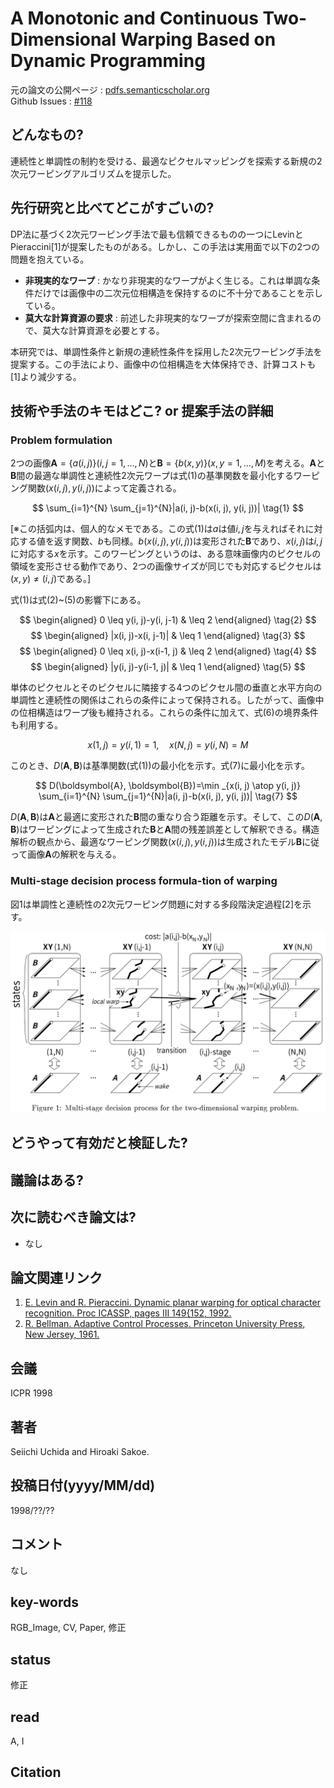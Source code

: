 # A Monotonic and Continuous Two-Dimensional Warping Based on Dynamic Programming

元の論文の公開ページ : [pdfs.semanticscholar.org](https://pdfs.semanticscholar.org/36dd/e6fa87576b393fd6769b3ba1c173dc610908.pdf)  
Github Issues : [#118](https://github.com/Obarads/obarads.github.io/issues/118)

## どんなもの?
連続性と単調性の制約を受ける、最適なピクセルマッピングを探索する新規の2次元ワーピングアルゴリズムを提示した。

## 先行研究と比べてどこがすごいの?
DP法に基づく2次元ワーピング手法で最も信頼できるものの一つにLevinとPieraccini[1]が提案したものがある。しかし、この手法は実用面で以下の2つの問題を抱えている。

- **非現実的なワープ** : かなり非現実的なワープがよく生じる。これは単調な条件だけでは画像中の二次元位相構造を保持するのに不十分であることを示している。
- **莫大な計算資源の要求** : 前述した非現実的なワープが探索空間に含まれるので、莫大な計算資源を必要とする。

本研究では、単調性条件と新規の連続性条件を採用した2次元ワーピング手法を提案する。この手法により、画像中の位相構造を大体保持でき、計算コストも[1]より減少する。

## 技術や手法のキモはどこ? or 提案手法の詳細
### Problem formulation
2つの画像$\boldsymbol{A}=\{a(i, j)\}(i, j=1, \ldots, N)$と$\boldsymbol{B}=\{b(x, y)\}(x, y=1, \ldots, M)$を考える。$\boldsymbol{A}$と$\boldsymbol{B}$間の最適な単調性と連続性2次元ワープは式(1)の基準関数を最小化するワーピング関数$(x(i, j), y(i, j))$によって定義される。

$$
\sum_{i=1}^{N} \sum_{j=1}^{N}|a(i, j)-b(x(i, j), y(i, j))| \tag{1}
$$

[※この括弧内は、個人的なメモである。この式(1)は$a$は値$i,j$を与えればそれに対応する値を返す関数、$b$も同様。$b(x(i, j), y(i, j))$は変形された$\boldsymbol{B}$であり、$x(i,j)$は$i,j$に対応する$x$を示す。このワーピングというのは、ある意味画像内のピクセルの領域を変形させる動作であり、2つの画像サイズが同じでも対応するピクセルは$(x,y)\not=(i,j)$である。]

式(1)は式(2)~(5)の影響下にある。

$$
\begin{aligned} 0 \leq y(i, j)-y(i, j-1) & \leq 2 \end{aligned} \tag{2}
$$
$$
\begin{aligned} |x(i, j)-x(i, j-1)| & \leq 1 \end{aligned} \tag{3}
$$
$$
\begin{aligned} 0 \leq x(i, j)-x(i-1, j) & \leq 2 \end{aligned} \tag{4}
$$
$$
\begin{aligned} |y(i, j)-y(i-1, j)| & \leq 1 \end{aligned} \tag{5}
$$

単体のピクセルとそのピクセルに隣接する4つのピクセル間の垂直と水平方向の単調性と連続性の関係はこれらの条件によって保持される。したがって、画像中の位相構造はワープ後も維持される。これらの条件に加えて、式(6)の境界条件も利用する。

$$
x(1, j)=y(i, 1)=1, \quad x(N, j)=y(i, N)=M \tag{6}
$$

このとき、$D(\boldsymbol{A}, \boldsymbol{B})$は基準関数(式(1))の最小化を示す。式(7)に最小化を示す。

$$
D(\boldsymbol{A}, \boldsymbol{B})=\min _{x(i, j) \atop y(i, j)} \sum_{i=1}^{N} \sum_{j=1}^{N}|a(i, j)-b(x(i, j), y(i, j))| \tag{7}
$$

$D(\boldsymbol{A}, \boldsymbol{B})$は$\boldsymbol{A}$と最適に変形された$\boldsymbol{B}$間の重なり合う距離を示す。そして、この$D(\boldsymbol{A}, \boldsymbol{B})$はワーピングによって生成された$\boldsymbol{B}$と$\boldsymbol{A}$間の残差誤差として解釈できる。構造解析の観点から、最適なワーピング関数$(x(i, j), y(i, j))$は生成されたモデル$\boldsymbol{B}$に従って画像$\boldsymbol{A}$の解釈を与える。

### Multi-stage decision process formula-tion of warping
図1は単調性と連続性の2次元ワーピング問題に対する多段階決定過程[2]を示す。

![fig1](img/AMaCTWBoDP/fig1.png)



## どうやって有効だと検証した?

## 議論はある?

## 次に読むべき論文は?
- なし

## 論文関連リンク
1. [E. Levin and R. Pieraccini. Dynamic planar warping for optical character recognition. Proc ICASSP, pages III 149{152, 1992.](https://www.researchgate.net/publication/3532347_Dynamic_planar_warping_for_optical_character_recognition)
2. [R. Bellman. Adaptive Control Processes. Princeton University Press, New Jersey, 1961.](https://onlinelibrary.wiley.com/doi/abs/10.1002/zamm.19620420718)

## 会議
ICPR 1998

## 著者
Seiichi Uchida and Hiroaki Sakoe.

## 投稿日付(yyyy/MM/dd)
1998/??/??

## コメント
なし

## key-words
RGB_Image, CV, Paper, 修正

## status
修正

## read
A, I

## Citation
